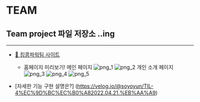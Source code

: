 # TEAM

## Team project 파일 저장소 ..ing

---

-   [🏡 킹콩파워팀 사이트](http://cafehyeon.shop/)

    -   홈페이지 미리보기!
        메인 페이지
        ![png_1](sample-image/team-project-1.png)
        ![png_2](/sample-image/team-project-2.png)
        개인 소개 페이지
        ![png_3](sample-image/team-project-3.png)
        ![png_4](sample-image/team-project-4.png)
        ![png_5](sample-image/team-project-5.png)

-   [자세한 기능 구현 설명은?] (https://velog.io/@soyoyun/TIL-4%EC%9D%BC%EC%B0%A82022.04.21.%EB%AA%A9)
